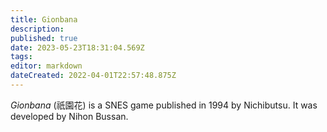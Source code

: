 ```yaml
---
title: Gionbana
description: 
published: true
date: 2023-05-23T18:31:04.569Z
tags: 
editor: markdown
dateCreated: 2022-04-01T22:57:48.875Z
---
```


_Gionbana_ (<span lang='ja'>祇園花</span>) is a SNES game published in 1994 by Nichibutsu.
It was developed by Nihon Bussan.
